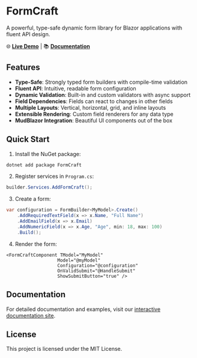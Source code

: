 # FormCraft

A powerful, type-safe dynamic form library for Blazor applications with fluent API design.

🌐 **[Live Demo](https://phmatray.github.io/FormCraft/)** | 📚 **[Documentation](https://phmatray.github.io/FormCraft/docs/getting-started)**

## Features

- **Type-Safe**: Strongly typed form builders with compile-time validation
- **Fluent API**: Intuitive, readable form configuration
- **Dynamic Validation**: Built-in and custom validators with async support
- **Field Dependencies**: Fields can react to changes in other fields
- **Multiple Layouts**: Vertical, horizontal, grid, and inline layouts
- **Extensible Rendering**: Custom field renderers for any data type
- **MudBlazor Integration**: Beautiful UI components out of the box

## Quick Start

1. Install the NuGet package:
```bash
dotnet add package FormCraft
```

2. Register services in `Program.cs`:
```csharp
builder.Services.AddFormCraft();
```

3. Create a form:
```csharp
var configuration = FormBuilder<MyModel>.Create()
    .AddRequiredTextField(x => x.Name, "Full Name")
    .AddEmailField(x => x.Email)
    .AddNumericField(x => x.Age, "Age", min: 18, max: 100)
    .Build();
```

4. Render the form:
```razor
<FormCraftComponent TModel="MyModel" 
                   Model="@myModel" 
                   Configuration="@configuration"
                   OnValidSubmit="@HandleSubmit"
                   ShowSubmitButton="true" />
```

## Documentation

For detailed documentation and examples, visit our [interactive documentation site](https://phmatray.github.io/FormCraft/docs/getting-started).

## License

This project is licensed under the MIT License.
